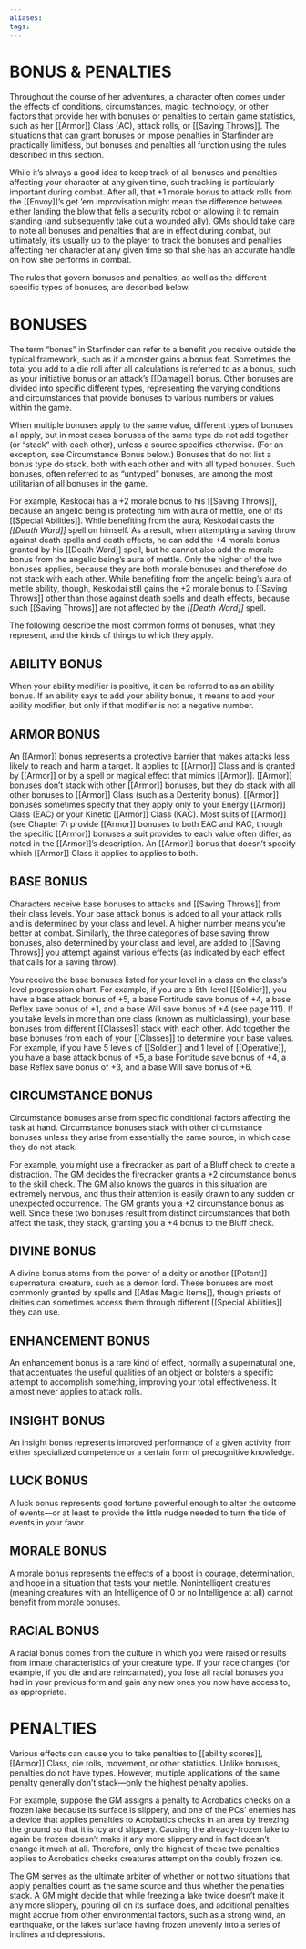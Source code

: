 ```yaml
---
aliases: 
tags: 
---
```

# BONUS & PENALTIES
Throughout the course of her adventures, a character often comes under the effects of conditions, circumstances, magic, technology, or other factors that provide her with bonuses or penalties to certain game statistics, such as her [[Armor]] Class (AC), attack rolls, or [[Saving Throws]]. The situations that can grant bonuses or impose penalties in Starfinder are practically limitless, but bonuses and penalties all function using the rules described in this section.

While it’s always a good idea to keep track of all bonuses and penalties affecting your character at any given time, such tracking is particularly important during combat. After all, that +1 morale bonus to attack rolls from the [[Envoy]]’s get ’em improvisation might mean the difference between either landing the blow that fells a security robot or allowing it to remain standing (and subsequently take out a wounded ally). GMs should take care to note all bonuses and penalties that are in effect during combat, but ultimately, it’s usually up to the player to track the bonuses and penalties affecting her character at any given time so that she has an accurate handle on how she performs in combat.

The rules that govern bonuses and penalties, as well as the different specific types of bonuses, are described below.

# BONUSES

The term “bonus” in Starfinder can refer to a benefit you receive outside the typical framework, such as if a monster gains a bonus feat. Sometimes the total you add to a die roll after all calculations is referred to as a bonus, such as your initiative bonus or an attack’s [[Damage]] bonus. Other bonuses are divided into specific different types, representing the varying conditions and circumstances that provide bonuses to various numbers or values within the game.

When multiple bonuses apply to the same value, different types of bonuses all apply, but in most cases bonuses of the same type do not add together (or “stack” with each other), unless a source specifies otherwise. (For an exception, see Circumstance Bonus below.) Bonuses that do not list a bonus type do stack, both with each other and with all typed bonuses. Such bonuses, often referred to as “untyped” bonuses, are among the most utilitarian of all bonuses in the game.

For example, Keskodai has a +2 morale bonus to his [[Saving Throws]], because an angelic being is protecting him with aura of mettle, one of its [[Special Abilities]]. While benefiting from the aura, Keskodai casts the _[[Death Ward]]_ spell on himself. As a result, when attempting a saving throw against death spells and death effects, he can add the +4 morale bonus granted by his [[Death Ward]] spell, but he cannot also add the morale bonus from the angelic being’s aura of mettle. Only the higher of the two bonuses applies, because they are both morale bonuses and therefore do not stack with each other. While benefiting from the angelic being’s aura of mettle ability, though, Keskodai still gains the +2 morale bonus to [[Saving Throws]] other than those against death spells and death effects, because such [[Saving Throws]] are not affected by the _[[Death Ward]]_ spell.

The following describe the most common forms of bonuses, what they represent, and the kinds of things to which they apply.

## ABILITY BONUS

When your ability modifier is positive, it can be referred to as an ability bonus. If an ability says to add your ability bonus, it means to add your ability modifier, but only if that modifier is not a negative number.

## ARMOR BONUS

An [[Armor]] bonus represents a protective barrier that makes attacks less likely to reach and harm a target. It applies to [[Armor]] Class and is granted by [[Armor]] or by a spell or magical effect that mimics [[Armor]]. [[Armor]] bonuses don’t stack with other [[Armor]] bonuses, but they do stack with all other bonuses to [[Armor]] Class (such as a Dexterity bonus). [[Armor]] bonuses sometimes specify that they apply only to your Energy [[Armor]] Class (EAC) or your Kinetic [[Armor]] Class (KAC). Most suits of [[Armor]] (see Chapter 7) provide [[Armor]] bonuses to both EAC and KAC, though the specific [[Armor]] bonuses a suit provides to each value often differ, as noted in the [[Armor]]’s description. An [[Armor]] bonus that doesn’t specify which [[Armor]] Class it applies to applies to both.

## BASE BONUS

Characters receive base bonuses to attacks and [[Saving Throws]] from their class levels. Your base attack bonus is added to all your attack rolls and is determined by your class and level. A higher number means you’re better at combat. Similarly, the three categories of base saving throw bonuses, also determined by your class and level, are added to [[Saving Throws]] you attempt against various effects (as indicated by each effect that calls for a saving throw).

You receive the base bonuses listed for your level in a class on the class’s level progression chart. For example, if you are a 5th-level [[Soldier]], you have a base attack bonus of +5, a base Fortitude save bonus of +4, a base Reflex save bonus of +1, and a base Will save bonus of +4 (see page 111). If you take levels in more than one class (known as multiclassing), your base bonuses from different [[Classes]] stack with each other. Add together the base bonuses from each of your [[Classes]] to determine your base values. For example, if you have 5 levels of [[Soldier]] and 1 level of [[Operative]], you have a base attack bonus of +5, a base Fortitude save bonus of +4, a base Reflex save bonus of +3, and a base Will save bonus of +6.

## CIRCUMSTANCE BONUS

Circumstance bonuses arise from specific conditional factors affecting the task at hand. Circumstance bonuses stack with other circumstance bonuses unless they arise from essentially the same source, in which case they do not stack.

For example, you might use a firecracker as part of a Bluff check to create a distraction. The GM decides the firecracker grants a +2 circumstance bonus to the skill check. The GM also knows the guards in this situation are extremely nervous, and thus their attention is easily drawn to any sudden or unexpected occurrence. The GM grants you a +2 circumstance bonus as well. Since these two bonuses result from distinct circumstances that both affect the task, they stack, granting you a +4 bonus to the Bluff check.

## DIVINE BONUS

A divine bonus stems from the power of a deity or another [[Potent]] supernatural creature, such as a demon lord. These bonuses are most commonly granted by spells and [[Atlas Magic Items]], though priests of deities can sometimes access them through different [[Special Abilities]] they can use.

## ENHANCEMENT BONUS

An enhancement bonus is a rare kind of effect, normally a supernatural one, that accentuates the useful qualities of an object or bolsters a specific attempt to accomplish something, improving your total effectiveness. It almost never applies to attack rolls.

## INSIGHT BONUS

An insight bonus represents improved performance of a given activity from either specialized competence or a certain form of precognitive knowledge.

## LUCK BONUS

A luck bonus represents good fortune powerful enough to alter the outcome of events—or at least to provide the little nudge needed to turn the tide of events in your favor.

## MORALE BONUS

A morale bonus represents the effects of a boost in courage, determination, and hope in a situation that tests your mettle. Nonintelligent creatures (meaning creatures with an Intelligence of 0 or no Intelligence at all) cannot benefit from morale bonuses.

## RACIAL BONUS

A racial bonus comes from the culture in which you were raised or results from innate characteristics of your creature type. If your race changes (for example, if you die and are reincarnated), you lose all racial bonuses you had in your previous form and gain any new ones you now have access to, as appropriate.  

# PENALTIES
Various effects can cause you to take penalties to [[ability scores]], [[Armor]] Class, die rolls, movement, or other statistics. Unlike bonuses, penalties do not have types. However, multiple applications of the same penalty generally don’t stack—only the highest penalty applies.

For example, suppose the GM assigns a penalty to Acrobatics checks on a frozen lake because its surface is slippery, and one of the PCs’ enemies has a device that applies penalties to Acrobatics checks in an area by freezing the ground so that it is icy and slippery. Causing the already-frozen lake to again be frozen doesn’t make it any more slippery and in fact doesn’t change it much at all. Therefore, only the highest of these two penalties applies to Acrobatics checks creatures attempt on the doubly frozen ice.

The GM serves as the ultimate arbiter of whether or not two situations that apply penalties count as the same source and thus whether the penalties stack. A GM might decide that while freezing a lake twice doesn’t make it any more slippery, pouring oil on its surface does, and additional penalties might accrue from other environmental factors, such as a strong wind, an earthquake, or the lake’s surface having frozen unevenly into a series of inclines and depressions.